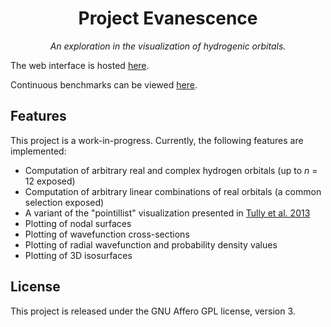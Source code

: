 <div align="center">

# Project Evanescence

*An exploration in the visualization of hydrogenic orbitals.*

</div>

The web interface is hosted [here](https://al2me6.github.io/evanescence).

Continuous benchmarks can be viewed [here](https://al2me6.github.io/evanescence/dev/bench).

## Features

This project is a work-in-progress. Currently, the following features are implemented:

* Computation of arbitrary real and complex hydrogen orbitals (up to *n* = 12 exposed)
* Computation of arbitrary linear combinations of real orbitals (a common selection exposed)
* A variant of the "pointillist" visualization presented in [Tully et al. 2013](https://doi.org/10.1021/ed300393s)
* Plotting of nodal surfaces
* Plotting of wavefunction cross-sections
* Plotting of radial wavefunction and probability density values
* Plotting of 3D isosurfaces

## License

This project is released under the GNU Affero GPL license, version 3.
